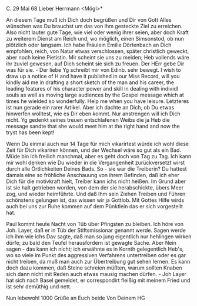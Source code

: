  C. 29 Mai 68
Lieber Herrmann <Mögl>*

An diesem Tage muß ich Dich doch begrüßen und Dir von Gott Alles wünschen was Du brauchst um das von Ihm gesteckte Ziel zu erreichen. Also nicht lauter gute Tage, wie viel oder wenig ihrer seien, aber doch Kraft zu weiterem Dienst am Reich und, wo möglich, einen Simsonstod, ob nun plötzlich oder langsam. Ich habe Fräulein Emilie Dörtenbach an Dich empfohlen, reich, von Natur etwas verschlossen, später christlich geweckt, aber noch keine Pietistin. Mir scheint sie uns zu meiden; Heb vollends wäre ihr zuviel gewesen, auf Dich scheint sie sich zu freuen. Der HErr gebe Dir was für sie. - Der liebe Yg schreibt mir von Edinb. sehr bewegt. I wish to draw up a notice of H and have it published in our Miss Record, will you kindly aid me in drafting a short sketch of the man and his career, the leading features of his character power and skill in dealing with individl souls as well as moving large audiences by the Gospel message which at times he wielded so wonderfully. Help me when you have leisure. Letzteres ist nun gerade ein rarer Artikel. Aber ich dachte an Dich, ob Du etwas hinwerfen wolltest, wie es Dir eben kommt. Nur anstrengen will ich Dich nicht. Yg gedenkt seines treuen entschlafenen Weibs die ja Heb die message sandte that she would meet him at the right hand and now the tryst has been kept!

Wenn Du einmal auch nur 14 Tage für mich vikarirtest würde ich wohl diese Zeit für Dich vikariren können, und der Wechsel wäre so gut als ein Bad. Müde bin ich freilich manchmal, aber es geht doch von Tag zu Tag. 
Ich kann mir wohl denken wie Du wieder in die Vergangenheit zurückversetzt wirst durch alle Örtlichkeiten Deines Bads. So - sie war die Treiberin? Du hattest damals eine so fröhliche Anschauung von ihrem Befinden, daß ich eher Dich für die motivkraft hielt, Treiber kann ichs nicht heißen. Im Grund aber ist sie halt getrieben worden, von dem der sie herabschickte, übers Meer zog, und wieder heimführte. Und daß Ihm sein Ziehen Treiben und Führen schönstens gelungen ist, das wissen wir ja Gottlob. Mit Gottes Hilfe wirds auch bei uns zur Ruhe kommen auf dem Pünktlein das er sich vorgestellt hat.

Paul kommt heute Nacht von Tüb über Pfingsten zu bleiben. Ich höre von Joh. Layer, daß er in Tüb der Stiftsmissionar genannt werde. Sagen werde ich ihm wie ichs Dav sagte, daß man so jung eigentlich nur hehlingen wirken dürfe; zu bald den Teufel herausfordern ist gewagte Sache. Aber Nein sagen - das kann ich nicht; ich erwähnte es in Kornth gelegentlich Heb's, wo so viele im Punkt des aggressiven Verfahrens untertreiben oder es gar nicht treiben, da muß man auch zur Übertreibung gut sehen lernen. Es kann doch dazu kommen, daß Steine schreien müßten, warum sollten Knaben sich dann nicht mit Reden auch etwas mausig machen dürfen. - Joh Layer hat sich nach Basel gemeldet, er correspondirt fleißig mit meinem Fried und ist sehr demüthig und nett.

 Nun lebewohl 1000 Grüße
 an Euch beide Von
 Deinem HG
